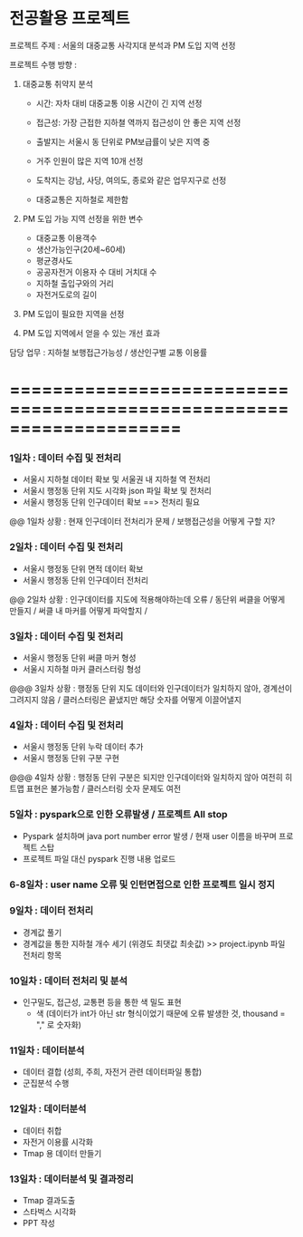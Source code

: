 # 전공활용 프로젝트

프로젝트 주제 : 서울의 대중교통 사각지대 분석과 PM 도입 지역 선정



프로젝트 수행 방향 :

1. 대중교통 취약지 분석

   - 시간: 자차 대비 대중교통 이용 시간이 긴 지역 선정 

   - 접근성: 가장 근접한 지하쳘 역까지 접근성이 안 좋은 지역 선정 

   - 출발지는 서울시 동 단위로 PM보급률이 낮은 지역 중 

   - 거주 인원이 많은 지역 10개 선정

   - 도착지는 강남, 사당, 여의도, 종로와 같은 업무지구로 선정

   - 대중교통은 지하철로 제한함

2. PM 도입 가능 지역 선정을 위한 변수

   - 대중교통 이용객수 
   - 생산가능인구(20세~60세) 
   - 평균경사도
   - 공공자전거 이용자 수 대비 거치대 수 
   - 지하철 출입구와의 거리 
   - 자전거도로의 길이

3. PM 도입이 필요한 지역을 선정

4. PM 도입 지역에서 얻을 수 있는 개선 효과



담당 업무 : 지하철 보행접근가능성 / 생산인구별 교통 이용률 

# ====================================================================



### 1일차 : 데이터 수집 및 전처리

- 서울시 지하철 데이터 확보 및 서울권 내 지하철 역 전처리
- 서울시 행정동 단위 지도 시각화 json 파일 확보 및 전처리
- 서울시 행정동 단위 인구데이터 확보 ==> 전처리 필요

@@ 1일차 상황 : 현재 인구데이터 전처리가 문제 / 보행접근성을 어떻게 구할 지?



### 2일차 : 데이터 수집 및 전처리

- 서울시 행정동 단위 면적 데이터 확보
- 서울시 행정동 단위 인구데이터 전처리

@@ 2일차 상황 : 인구데이터를 지도에 적용해야하는데 오류 / 동단위 써클을 어떻게 만들지 / 써클 내 마커를 어떻게 파악할지 / 



### 3일차 : 데이터 수집 및 전처리

- 서울시 행정동 단위 써클 마커 형성
- 서울시 지하철 마커 클러스터링 형성

@@@ 3일차 상황 : 행정동 단위 지도 데이터와 인구데이터가 일치하지 않아, 경계선이 그려지지 않음 / 클러스터링은 끝냈지만 해당 숫자를 어떻게 이끌어낼지



### 4일차 : 데이터 수집 및 전처리

- 서울시 행정동 단위 누락 데이터 추가
- 서울시 행정동 단위 구분 구현

@@@ 4일차 상황 : 행정동 단위 구분은 되지만 인구데이터와 일치하지 않아 여전히 히트맵 표현은 불가능함 / 클러스터링 숫자 문제도 여전



### 5일차 : pyspark으로 인한 오류발생 / 프로젝트 All stop

- Pyspark 설치하며 java port number error 발생 / 현재 user 이름을 바꾸며 프로젝트 스탑
- 프로젝트 파일 대신 pyspark 진행 내용 업로드



### 6-8일차 : user name 오류 및 인턴면접으로 인한 프로젝트 일시 정지



### 9일차 : 데이터 전처리

- 경계값  풀기
- 경계값을 통한 지하철 개수 세기 (위경도 최댓값 최솟값)  >> project.ipynb 파일 전처리 항목



### 10일차 : 데이터 전처리 및 분석

- 인구밀도, 접근성, 교통편 등을 통한 색 밀도 표현 
  - 색 (데이터가 int가 아닌 str 형식이었기 때문에 오류 발생한 것, thousand = "," 로 숫자화)



### 11일차 : 데이터분석

- 데이터 결합 (성희, 주희, 자전거 관련 데이터파일 통합)
- 군집분석 수행



### 12일차 : 데이터분석

- 데이터 취합
- 자전거 이용률 시각화
- Tmap 용 데이터 만들기



### 13일차 : 데이터분석 및 결과정리

- Tmap 결과도출
- 스타벅스 시각화
- PPT 작성
